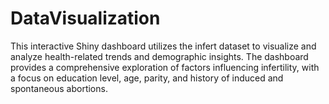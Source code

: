 # DataVisualization
This interactive Shiny dashboard utilizes the infert dataset to visualize and analyze health-related trends and demographic insights. The dashboard provides a comprehensive exploration of factors influencing infertility, with a focus on education level, age, parity, and history of induced and spontaneous abortions. 
